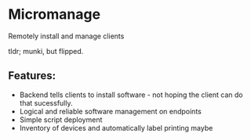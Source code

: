 # Micromanage
Remotely install and manage clients

tldr; munki, but flipped.

## Features:
 - Backend tells clients to install software - not hoping the client can do that sucessfully.
 - Logical and reliable software management on endpoints
 - Simple script deployment
 - Inventory of devices and automatically label printing maybe


